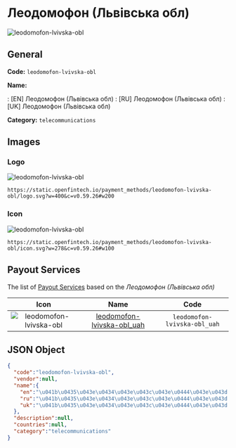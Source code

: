
# Леодомофон (Львівська обл) 
![leodomofon-lvivska-obl](https://static.openfintech.io/payment_methods/leodomofon-lvivska-obl/logo.svg?w=400&c=v0.59.26#w200)  

## General 
**Code:** `leodomofon-lvivska-obl` 
 
**Name:** 
 
:	[EN] Леодомофон (Львівська обл) 
:	[RU] Леодомофон (Львівська обл) 
:	[UK] Леодомофон (Львівська обл) 
 
**Category:** `telecommunications` 
 

## Images 

### Logo 
![leodomofon-lvivska-obl](https://static.openfintech.io/payment_methods/leodomofon-lvivska-obl/logo.svg?w=400&c=v0.59.26#w200)  

```
https://static.openfintech.io/payment_methods/leodomofon-lvivska-obl/logo.svg?w=400&c=v0.59.26#w200
```  

### Icon 
![leodomofon-lvivska-obl](https://static.openfintech.io/payment_methods/leodomofon-lvivska-obl/icon.svg?w=278&c=v0.59.26#w100)  

```
https://static.openfintech.io/payment_methods/leodomofon-lvivska-obl/icon.svg?w=278&c=v0.59.26#w100
```  

## Payout Services 
 
The list of [Payout Services](/payout-services/) based on the _Леодомофон (Львівська обл)_ 

|Icon|Name|Code| 
|:---:|:---:|:---:| 
|![leodomofon-lvivska-obl](https://static.openfintech.io/payout_methods/leodomofon-lvivska-obl/icon.svg?w=278&c=v0.59.26#w40) |[leodomofon-lvivska-obl_uah](/payout-services/leodomofon-lvivska-obl_uah/)|`leodomofon-lvivska-obl_uah`| 
 

## JSON Object 

```json
{
  "code":"leodomofon-lvivska-obl",
  "vendor":null,
  "name":{
    "en":"\u041b\u0435\u043e\u0434\u043e\u043c\u043e\u0444\u043e\u043d (\u041b\u044c\u0432\u0456\u0432\u0441\u044c\u043a\u0430 \u043e\u0431\u043b)",
    "ru":"\u041b\u0435\u043e\u0434\u043e\u043c\u043e\u0444\u043e\u043d (\u041b\u044c\u0432\u0456\u0432\u0441\u044c\u043a\u0430 \u043e\u0431\u043b)",
    "uk":"\u041b\u0435\u043e\u0434\u043e\u043c\u043e\u0444\u043e\u043d (\u041b\u044c\u0432\u0456\u0432\u0441\u044c\u043a\u0430 \u043e\u0431\u043b)"
  },
  "description":null,
  "countries":null,
  "category":"telecommunications"
}
```  
